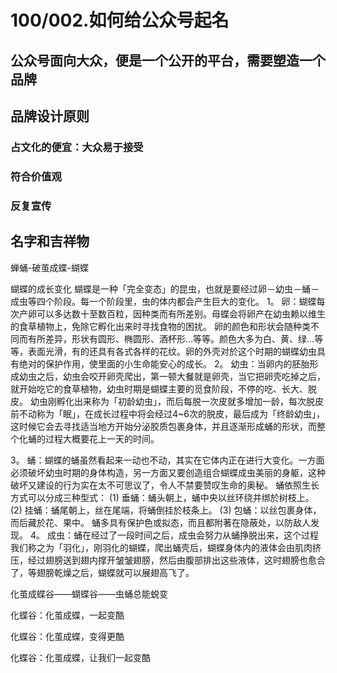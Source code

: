 # 100/002.如何给公众号起名

## 公众号面向大众，便是一个公开的平台，需要塑造一个品牌


## 品牌设计原则

### 占文化的便宜：大众易于接受

### 符合价值观


### 反复宣传

## 名字和吉祥物

蝉蛹-破茧成蝶-蝴蝶

蝴蝶的成长变化
蝴蝶是一种「完全变态」的昆虫，也就是要经过卵－幼虫－蛹－成虫等四个阶段。每一个阶段里，虫的体内都会产生巨大的变化。
1。 卵：蝴蝶每次产卵可以多达数十至数百粒，因种类而有所差别。母蝶会将卵产在幼虫赖以维生的食草植物上，免除它孵化出来时寻找食物的困扰。
  卵的颜色和形状会随种类不同而有所差异，形状有圆形、椭圆形、酒杯形…等等。颜色大多为白、黄、绿…等等，表面光滑，有的还具有各式各样的花纹。卵的外壳对於这个时期的蝴蝶幼虫具有绝对的保护作用，使里面的小生命能安心的成长。
2。 幼虫：当卵内的胚胎形成幼虫之后，幼虫会咬开卵壳爬出，第一顿大餐就是卵壳，当它把卵壳吃掉之后，就开始吃它的食草植物，幼虫时期是蝴蝶主要的觅食阶段，不停的吃、长大、脱皮。
  幼虫刚孵化出来称为「初龄幼虫」，而后每脱一次皮就多增加一龄，每次脱皮前不动称为「眠」，在成长过程中将会经过4~6次的脱皮，最后成为「终龄幼虫」，这时候它会去寻找适当地方开始分泌胶质包裹身体，并且逐渐形成蛹的形状，而整个化蛹的过程大概要花上一天的时间。
  

3。 蛹：蝴蝶的蛹虽然看起来一动也不动，其实在它体内正在进行大变化。一方面必须破坏幼虫时期的身体构造，另一方面又要创造组合蝴蝶成虫美丽的身躯，这种破坏又建设的行为实在太不可思议了，令人不禁要赞叹生命的奥秘。
  蛹依照生长方式可以分成三种型式：
(1) 垂蛹：蛹头朝上，蛹中央以丝环绕并绑於树枝上。
(2) 挂蛹：蛹尾朝上，丝在尾端，将蛹倒挂於枝条上。
(3) 包蛹：以丝包裹身体，而后藏於花、果中。
  蛹多具有保护色或拟态，而且都附著在隐蔽处，以防敌人发现。
4。 成虫：蛹在经过了一段时间之后，成虫会努力从蛹挣脱出来，这个过程我们称之为「羽化」，刚羽化的蝴蝶，爬出蛹壳后，蝴蝶身体内的液体会由肌肉挤压，经过翅膀送到翅内撑开皱皱翅膀，然后由腹部排出这些液体，这时翅膀也愈合了，等翅膀乾燥之后，蝴蝶就可以展翅高飞了。


化茧成蝶谷——蝴蝶谷——虫蛹总能蜕变

化蝶谷：化茧成蝶，一起变酷

化蝶谷：化茧成蝶，变得更酷

化蝶谷：化茧成蝶，让我们一起变酷


